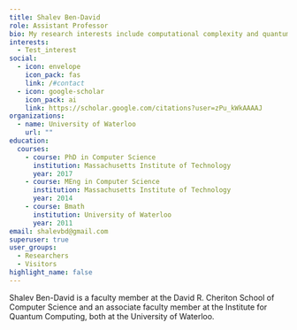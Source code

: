 ```yaml
---
title: Shalev Ben-David
role: Assistant Professor
bio: My research interests include computational complexity and quantum computing
interests:
  - Test_interest
social:
  - icon: envelope
    icon_pack: fas
    link: /#contact
  - icon: google-scholar
    icon_pack: ai
    link: https://scholar.google.com/citations?user=zPu_kWkAAAAJ
organizations:
  - name: University of Waterloo
    url: ""
education:
  courses:
    - course: PhD in Computer Science
      institution: Massachusetts Institute of Technology
      year: 2017
    - course: MEng in Computer Science
      institution: Massachusetts Institute of Technology
      year: 2014
    - course: Bmath
      institution: University of Waterloo
      year: 2011
email: shalevbd@gmail.com
superuser: true
user_groups:
  - Researchers
  - Visitors
highlight_name: false
---
```

Shalev Ben-David is a faculty member at the David R. Cheriton School of Computer Science and an associate faculty member at the Institute for Quantum Computing, both at the University of Waterloo.